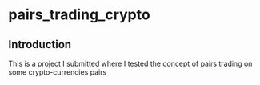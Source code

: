 # pairs_trading_crypto
## Introduction
This is a project I submitted where I tested the concept of pairs trading on some crypto-currencies pairs
